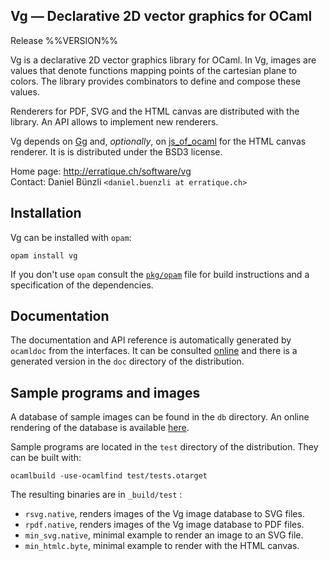 Vg — Declarative 2D vector graphics for OCaml
-------------------------------------------------------------------------------
Release %%VERSION%%

Vg is a declarative 2D vector graphics library for OCaml. In Vg,
images are values that denote functions mapping points of the
cartesian plane to colors. The library provides combinators to define
and compose these values.

Renderers for PDF, SVG and the HTML canvas are distributed with the
library. An API allows to implement new renderers.
     
Vg depends on [Gg][1] and, *optionally*, on [js_of_ocaml][2] for the
HTML canvas renderer. It is is distributed under the BSD3 license.
     
[1]: http://erratique.ch/software/gg
[2]: http://ocsigen.org/js_of_ocaml/ 

Home page: http://erratique.ch/software/vg  
Contact: Daniel Bünzli `<daniel.buenzli at erratique.ch>`


## Installation

Vg can be installed with `opam`:

    opam install vg

If you don't use `opam` consult the [`pkg/opam`](pkg/opam) file for
build instructions and a specification of the dependencies.


## Documentation

The documentation and API reference is automatically generated by
`ocamldoc` from the interfaces. It can be consulted [online][3] and
there is a generated version in the `doc` directory of the
distribution.

[3]: http://erratique.ch/software/vg/doc/


## Sample programs and images

A database of sample images can be found in the `db` directory. An
online rendering of the database is available [here][4].

[4]: http://erratique.ch/software/vg/demos/rhtmlc.html

Sample programs are located in the `test` directory of the
distribution. They can be built with:

    ocamlbuild -use-ocamlfind test/tests.otarget

The resulting binaries are in `_build/test` :

- `rsvg.native`, renders images of the Vg image database to SVG files.
- `rpdf.native`, renders images of the Vg image database to PDF files.
- `min_svg.native`, minimal example to render an image to an SVG file. 
- `min_htmlc.byte`, minimal example to render with the HTML canvas.
